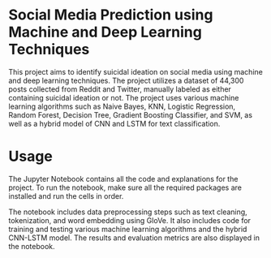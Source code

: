 # Social Media Prediction using Machine and Deep Learning Techniques
This project aims to identify suicidal ideation on social media using machine and deep learning techniques. The project utilizes a dataset of 44,300 posts collected from Reddit and Twitter, manually labeled as either containing suicidal ideation or not. The project uses various machine learning algorithms such as Naive Bayes, KNN, Logistic Regression, Random Forest, Decision Tree, Gradient Boosting Classifier, and SVM, as well as a hybrid model of CNN and LSTM for text classification.
# Usage
The Jupyter Notebook contains all the code and explanations for the project. To run the notebook, make sure all the required packages are installed and run the cells in order.

The notebook includes data preprocessing steps such as text cleaning, tokenization, and word embedding using GloVe. It also includes code for training and testing various machine learning algorithms and the hybrid CNN-LSTM model. The results and evaluation metrics are also displayed in the notebook.
